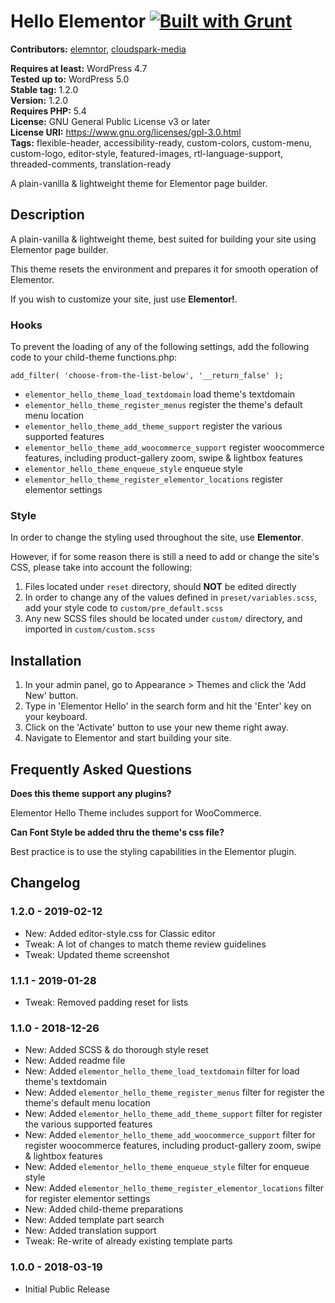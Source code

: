 # Hello Elementor [![Built with Grunt](https://cdn.gruntjs.com/builtwith.svg)](http://gruntjs.com/)



**Contributors:** [elemntor](https://profiles.wordpress.org/elemntor), [cloudspark-media](https://www.cloudsparkmedia.com)

**Requires at least:** WordPress 4.7  
**Tested up to:** WordPress 5.0  
**Stable tag:** 1.2.0  
**Version:** 1.2.0  
**Requires PHP:** 5.4  
**License:** GNU General Public License v3 or later  
**License URI:** https://www.gnu.org/licenses/gpl-3.0.html  
**Tags:** flexible-header, accessibility-ready, custom-colors, custom-menu, custom-logo, editor-style, featured-images, rtl-language-support, threaded-comments, translation-ready  

A plain-vanilla & lightweight theme for Elementor page builder.

## Description ##

A plain-vanilla & lightweight theme, best suited for building your site using Elementor page builder.

This theme resets the environment and prepares it for smooth operation of Elementor.

If you wish to customize your site, just use **Elementor!**.

### Hooks ###

To prevent the loading of any of the following settings, add the following code to your child-theme functions.php:

`add_filter( 'choose-from-the-list-below', '__return_false' );`

* `elementor_hello_theme_load_textdomain`               load theme's textdomain
* `elementor_hello_theme_register_menus`                register the theme's default menu location
* `elementor_hello_theme_add_theme_support`             register the various supported features
* `elementor_hello_theme_add_woocommerce_support`       register woocommerce features, including product-gallery zoom, swipe & lightbox features
* `elementor_hello_theme_enqueue_style`                 enqueue style
* `elementor_hello_theme_register_elementor_locations`  register elementor settings

### Style ###

In order to change the styling used throughout the site, use **Elementor**.

However, if for some reason there is still a need to add or change the site's CSS, please take into account the following:

1. Files located under `reset` directory, should **NOT** be edited directly
2. In order to change any of the values defined in `preset/variables.scss`, add your style code to `custom/pre_default.scss`
3. Any new SCSS files should be located under `custom/` directory, and imported in `custom/custom.scss`

## Installation ##

1. In your admin panel, go to Appearance > Themes and click the 'Add New' button.
2. Type in 'Elementor Hello' in the search form and hit the 'Enter' key on your keyboard.
3. Click on the 'Activate' button to use your new theme right away.
4. Navigate to Elementor and start building your site.

## Frequently Asked Questions ##

**Does this theme support any plugins?**

Elementor Hello Theme includes support for WooCommerce.

**Can Font Style be added thru the theme's css file?**

Best practice is to use the styling capabilities in the Elementor plugin.

## Changelog ##

### 1.2.0 - 2019-02-12 ###
* New: Added editor-style.css for Classic editor
* Tweak: A lot of changes to match theme review guidelines
* Tweak: Updated theme screenshot

### 1.1.1 - 2019-01-28 ###
* Tweak: Removed padding reset for lists

### 1.1.0 - 2018-12-26 ###
* New: Added SCSS & do thorough style reset
* New: Added readme file
* New: Added `elementor_hello_theme_load_textdomain` filter for load theme's textdomain
* New: Added `elementor_hello_theme_register_menus` filter for register the theme's default menu location
* New: Added `elementor_hello_theme_add_theme_support` filter for register the various supported features
* New: Added `elementor_hello_theme_add_woocommerce_support` filter for register woocommerce features, including product-gallery zoom, swipe & lightbox features
* New: Added `elementor_hello_theme_enqueue_style` filter for enqueue style
* New: Added `elementor_hello_theme_register_elementor_locations` filter for register elementor settings
* New: Added child-theme preparations
* New: Added template part search
* New: Added translation support
* Tweak: Re-write of already existing template parts

### 1.0.0 - 2018-03-19 ###
* Initial Public Release
